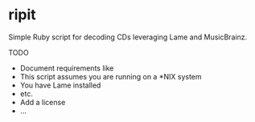 ripit
=====

Simple Ruby script for decoding CDs leveraging Lame and MusicBrainz.

TODO

* Document requirements like
 * This script assumes you are running on a *NIX system
 * You have Lame installed
 * etc.
* Add a license
* ...
